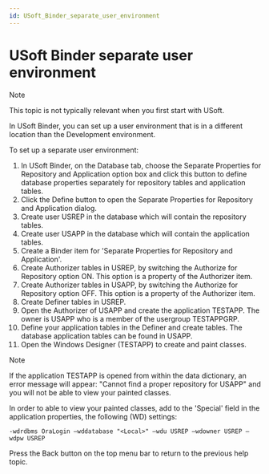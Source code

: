 ```yaml
---
id: USoft_Binder_separate_user_environment
---
```


# USoft Binder separate user environment

> [!NOTE]
> This topic is not typically relevant when you first start with USoft.

In USoft Binder, you can set up a user environment that is in a different location than the Development environment.

To set up a separate user environment:

1. In USoft Binder, on the Database tab, choose the Separate Properties for Repository and Application option box and click this button to define database properties separately for repository tables and application tables.
2. Click the Define button to open the Separate Properties for Repository and Application dialog.
3. Create user USREP in the database which will contain the repository tables.
4. Create user USAPP in the database which will contain the application tables.
5. Create a Binder item for 'Separate Properties for Repository and Application'.
6. Create Authorizer tables in USREP, by switching the Authorize for Repository option ON. This option is a property of the Authorizer item.
7. Create Authorizer tables in USAPP, by switching the Authorize for Repository option OFF. This option is a property of the Authorizer item.
8. Create Definer tables in USREP.
9. Open the Authorizer of USAPP and create the application TESTAPP. The owner is USAPP who is a member of the usergroup TESTAPPGRP.
10. Define your application tables in the Definer and create tables. The database application tables can be found in USAPP.
11. Open the Windows Designer (TESTAPP) to create and paint classes.

> [!NOTE]
> If the application TESTAPP is opened from within the data dictionary, an error message will appear: "Cannot find a proper repository for USAPP" and you will not be able to view your painted classes.

In order to able to view your painted classes, add to the 'Special' field in the application properties, the following (WD) settings:

```
-wdrdbms OraLogin –wddatabase "<Local>" –wdu USREP –wdowner USREP –wdpw USREP
```

Press the Back button on the top menu bar to return to the previous help topic.
